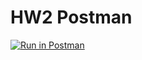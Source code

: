 # HW2 Postman
[![Run in Postman](https://run.pstmn.io/button.svg)](https://app.getpostman.com/run-collection/4e862df4389ff290a7b0#?env%5BHW2%5D=W3sia2V5IjoidG9rZW4iLCJ2YWx1ZSI6IkpXVCBleUpoYkdjaU9pSklVekkxTmlJc0luUjVjQ0k2SWtwWFZDSjkuZXlKcFpDSTZJamhpWkdGak9Ea3hOV0ZoTnpWbE5EazBZalV4T0RNMk16VXhPV1l4T1RnNFlUVTNOREkwTXpBaUxDSjFjMlZ5Ym1GdFpTSTZJblJsYzNSMWMyVnlJaXdpYVdGMElqb3hOVGd6TVRFNE1qZ3lmUS5USF9hdDBJbWRlVUpqajcwbzBkYjZBaFh5QWtEa2dJWm41QWNBV1lxVV9JIiwiZW5hYmxlZCI6dHJ1ZX1d)